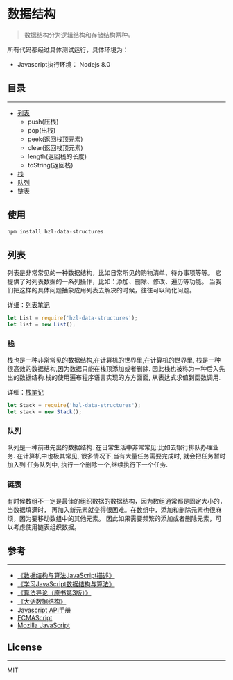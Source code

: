 # 数据结构
> 数据结构分为逻辑结构和存储结构两种。  

所有代码都经过具体测试运行，具体环境为：
- Javascript执行环境： Nodejs 8.0

## 目录
-------------
* [列表](#list)
	* push(压栈)
	* pop(出栈)
	* peek(返回栈顶元素)
	* clear(返回栈顶元素)
	* length(返回栈的长度)
	* toString(返回栈)
* [栈](#stack)
* [队列](#queue)
* [链表](#chain)

## 使用
```Javascript
npm install hzl-data-structures
```

## 列表 <span id="list"></span>
列表是非常常见的一种数据结构，比如日常所见的购物清单、待办事项等等。
它提供了对列表数据的一系列操作，比如：添加、删除、修改、遍历等功能。
当我们把这样的具体问题抽象成用列表去解决的时候，往往可以简化问题。

详细：[列表笔记](笔记/列表)

```Javascript
let List = require('hzl-data-structures');
let list = new List();


```

### 栈 <span id="stack"></span>
栈也是一种非常常见的数据结构,在计算机的世界里,在计算机的世界里,
栈是一种很高效的数据结构,因为数据只能在栈顶添加或者删除.
因此栈也被称为一种后入先出的数据结构.栈的使用遍布程序语言实现的方方面面,
从表达式求值到函数调用.

详细：[栈笔记](笔记/栈)

```Javascript
let Stack = require('hzl-data-structures');
let stack = new Stack();


```

### 队列
队列是一种前进先出的数据结构. 在日常生活中非常常见:比如去银行排队办理业务.
在计算机中也极其常见, 很多情况下,当有大量任务需要完成时, 就会把任务暂时加入到
任务队列中, 执行一个删除一个,继续执行下一个任务.

### 链表
有时候数组不一定是最佳的组织数据的数据结构，因为数组通常都是固定大小的，当数据填满时，
再加入新元素就变得很困难。在数组中，添加和删除元素也很麻烦，因为要移动数组中的其他元素。
因此如果需要频繁的添加或者删除元素，可以考虑使用链表组织数据。

## 参考
-------------
* [《数据结构与算法JavaScript描述》]()
* [《学习JavaScript数据结构与算法》]()
* [《算法导论（原书第3版）》]()
* [《大话数据结构》]()
* [Javascript API手册](http://www.w3school.com.cn/jsref/jsref_obj_array.asp)
* [ECMAScript](http://www.ecma-international.org/ecma-262/6.0/)
* [Mozilla JavaScript](https://developer.mozilla.org/en-US/docs/Web/JavaScript/Reference/Global_Objects/Array)


## License
-------------

MIT